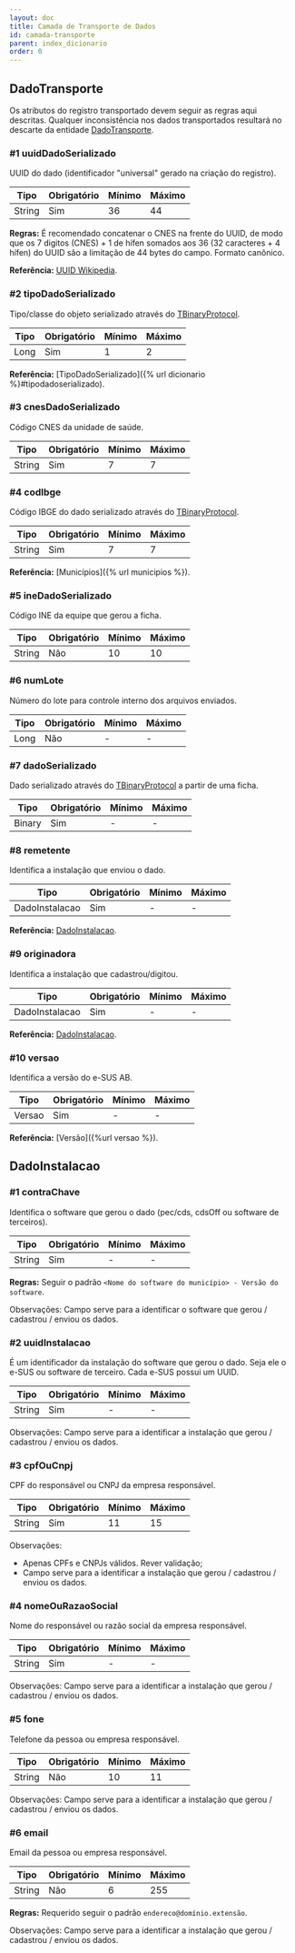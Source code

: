 ```yaml
---
layout: doc
title: Camada de Transporte de Dados
id: camada-transporte
parent: index_dicionario
order: 0
---
```


## DadoTransporte
Os atributos do registro transportado devem seguir as regras aqui descritas. Qualquer inconsistência nos dados transportados resultará no descarte da entidade [DadoTransporte](#dadotransporte).

### \#1 uuidDadoSerializado
UUID do dado (identificador "universal" gerado na criação do registro).

| Tipo | Obrigatório | Mínimo | Máximo |
|---| --- |---  | --- |
|String |Sim |36 | 44 |

**Regras:** É recomendado concatenar o CNES na frente do UUID, de modo que os 7 digitos (CNES) + 1 de hífen somados aos 36 (32 caracteres + 4 hífen) do UUID são a limitação de 44 bytes do campo. Formato canônico.

**Referência:** [UUID Wikipedia](https://en.wikipedia.org/wiki/Universally_unique_identifier).

### \#2 tipoDadoSerializado
Tipo/classe do objeto serializado através do [TBinaryProtocol](https://github.com/apache/thrift/blob/0.9.2/lib/java/src/org/apache/thrift/protocol/TBinaryProtocol.java).

| Tipo | Obrigatório | Mínimo | Máximo |
|---| --- |---  | --- |
| Long |Sim |1 | 2 |

**Referência:** [TipoDadoSerializado]({% url dicionario %}#tipodadoserializado).

### \#3 cnesDadoSerializado
Código CNES da unidade de saúde.

| Tipo | Obrigatório | Mínimo | Máximo |
|---| --- |---  | --- |
| String | Sim | 7 | 7 |

### \#4 codIbge
Código IBGE do dado serializado através do [TBinaryProtocol](https://github.com/apache/thrift/blob/0.9.2/lib/java/src/org/apache/thrift/protocol/TBinaryProtocol.java).

| Tipo | Obrigatório | Mínimo | Máximo |
|---| --- |---  | --- |
| String | Sim | 7 | 7 |

**Referência:** [Municípios]({% url municipios %}).

### \#5	ineDadoSerializado
Código INE da equipe que gerou a ficha.

| Tipo | Obrigatório | Mínimo | Máximo |
|---| --- |---  | --- |
| String | Não |	10|	10|

### \#6	numLote
Número do lote para controle interno dos arquivos enviados.

| Tipo | Obrigatório | Mínimo | Máximo |
|---| --- |---  | --- |
|Long|	Não	|-	|	-	|

### \#7	dadoSerializado
Dado serializado através do [TBinaryProtocol](https://github.com/apache/thrift/blob/0.9.2/lib/java/src/org/apache/thrift/protocol/TBinaryProtocol.java) a partir de uma ficha.

| Tipo | Obrigatório | Mínimo | Máximo |
|---| --- |---  | --- |
|Binary|	Sim | 	-|	-|

### \#8	remetente
Identifica a instalação que enviou o dado.

| Tipo | Obrigatório | Mínimo | Máximo |
|---| --- |---  | --- |
|DadoInstalacao| Sim|	-|	-|

**Referência:** [DadoInstalacao](#dadoinstalacao).

### \#9	originadora
Identifica a instalação que cadastrou/digitou.

| Tipo | Obrigatório | Mínimo | Máximo |
|---| --- |---  | --- |
|DadoInstalacao|	Sim |	-|	-|

**Referência:** [DadoInstalacao](#dadoinstalacao).

### \#10	versao
Identifica a versão do e-SUS AB.

| Tipo | Obrigatório | Mínimo | Máximo |
|---| --- |---  | --- |
| Versao| Sim	|-|	-|

**Referência:** [Versão]({%url versao %}).

## DadoInstalacao

### \#1	contraChave
Identifica o software que gerou o dado (pec/cds, cdsOff ou software de terceiros).

| Tipo | Obrigatório | Mínimo | Máximo |
|---| --- |---  | --- |
|String|	Sim|	-|	-	|

**Regras:** Seguir o padrão `<Nome do software do município> - Versão do software`.

Observações: Campo serve para a identificar o software que gerou / cadastrou / enviou os dados.

### \#2	uuidInstalacao
É um identificador da instalação do software que gerou o dado. Seja ele o e-SUS ou software de terceiro. Cada e-SUS possui um UUID.

| Tipo | Obrigatório | Mínimo | Máximo |
|---| --- |---  | --- |
|String|	Sim|	-|	-|

Observações: Campo serve para a identificar a instalação que gerou / cadastrou / enviou os dados.

### \#3	cpfOuCnpj
CPF do responsável ou CNPJ da empresa responsável.

| Tipo | Obrigatório | Mínimo | Máximo |
|---| --- |---  | --- |
|String|	Sim|	11|	15|

Observações:

* Apenas CPFs e CNPJs válidos.	Rever validação;
* Campo serve para a identificar a instalação que gerou / cadastrou / enviou os dados.

### \#4	nomeOuRazaoSocial
Nome do responsável ou razão social da empresa responsável.

| Tipo | Obrigatório | Mínimo | Máximo |
|---| --- |---  | --- |
|String|	Sim|	-|	-|

Observações: Campo serve para a identificar a instalação que gerou / cadastrou / enviou os dados.

### \#5	fone
Telefone da pessoa ou empresa responsável.

| Tipo | Obrigatório | Mínimo | Máximo |
|---| --- |---  | --- |
|String|	Não|	10|	11|

Observações: Campo serve para a identificar a instalação que gerou / cadastrou / enviou os dados.

### \#6	email
Email da pessoa ou empresa responsável.

| Tipo | Obrigatório | Mínimo | Máximo |
|---| --- |---  | --- |
|String|	Não|	6|	255|

**Regras:** Requerido seguir o padrão `endereco@domínio.extensão`.

Observações: Campo serve para a identificar a instalação que gerou / cadastrou / enviou os dados.
